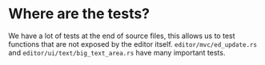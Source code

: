 # Where are the tests?

We have a lot of tests at the end of source files, this allows us to test functions that are not exposed by the editor itself.
`editor/mvc/ed_update.rs` and `editor/ui/text/big_text_area.rs` have many important tests.
